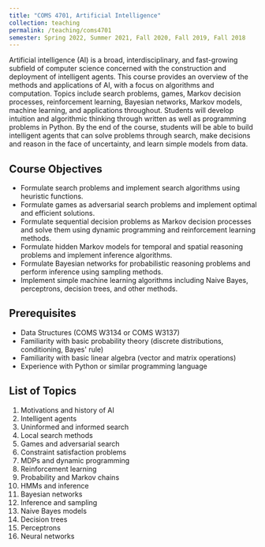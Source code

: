 ```yaml
---
title: "COMS 4701, Artificial Intelligence"
collection: teaching
permalink: /teaching/coms4701
semester: Spring 2022, Summer 2021, Fall 2020, Fall 2019, Fall 2018
---
```


Artificial intelligence (AI) is a broad, interdisciplinary, and fast-growing subfield of computer science concerned with the construction and deployment of intelligent agents. This course provides an overview of the methods and applications of AI, with a focus on algorithms and computation. Topics include search problems, games, Markov decision processes, reinforcement learning, Bayesian networks, Markov models, machine learning, and applications throughout. Students will develop intuition and algorithmic thinking through written as well as programming problems in Python. By the end of the course, students will be able to build intelligent agents that can solve problems through search, make decisions and reason in the face of uncertainty, and learn simple models from data.

## Course Objectives
- Formulate search problems and implement search algorithms using heuristic functions.
- Formulate games as adversarial search problems and implement optimal and efficient solutions.
- Formulate sequential decision problems as Markov decision processes and solve them using dynamic programming and reinforcement learning methods.
- Formulate hidden Markov models for temporal and spatial reasoning problems and implement inference algorithms.
- Formulate Bayesian networks for probabilistic reasoning problems and perform inference using sampling methods.
- Implement simple machine learning algorithms including Naive Bayes, perceptrons, decision trees, and other methods.

## Prerequisites
- Data Structures (COMS W3134 or COMS W3137)
- Familiarity with basic probability theory (discrete distributions, conditioning, Bayes' rule)
- Familiarity with basic linear algebra (vector and matrix operations)
- Experience with Python or similar programming language

## List of Topics
1. Motivations and history of AI
2. Intelligent agents
3. Uninformed and informed search
4. Local search methods
5. Games and adversarial search
6. Constraint satisfaction problems
7. MDPs and dynamic programming
8. Reinforcement learning
9. Probability and Markov chains
10. HMMs and inference
11. Bayesian networks
12. Inference and sampling
13. Naive Bayes models
14. Decision trees
15. Perceptrons
16. Neural networks
